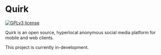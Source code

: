 # Quirk

[![GPLv3 license](https://img.shields.io/badge/License-GPLv3-blue.svg)](https://github.com/mcavoyk/Quirk/blob/master/LICENSE)

Quirk is an open source, hyperlocal anonymous social media platform for mobile and web clients.

This project is currently in-development.
